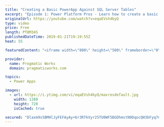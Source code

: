 ```yaml
---
title: "Creating a Basic PowerApp Against SQL Server Tables"
excerpt: "Episode 1: Power Platform Pros - Learn how to create a basic PowerApp using Start with Data wizard and an Azure SQL Server table.   For PowerApps training, please go to http://www.pragmaticworks.com  - - - - - - - - - - - - - - - - - - - - - - - - - - - - - - - - - - - - - - - - - - - - - -- - - - -"
originalUrl: https://youtube.com/watch?v=eqaEVsh4byQ
type: video
price: Free
length: PT8M34S
publishedDateTime: 2019-01-21T19:19:55Z
heat: 55

featuredContent: "<iframe width=\"800\" height=\"500\" frameborder=\"0\" src=\"https://www.youtube.com/embed/eqaEVsh4byQ\" allow=\"accelerometer; autoplay; encrypted-media; gyroscope; picture-in-picture\" allowfullscreen></iframe>"

provider:
  name: Progmatic Works
  domain: pragmaticworks.com

topics:
  - Power Apps

images:
  - url: https://i.ytimg.com/vi/eqaEVsh4byQ/maxresdefault.jpg
    width: 1280
    height: 720
    isCached: true

secured: "Dlaxm9s5BMHlJyFEFAyAy+6r3RTkVyr25TU0WF5BGDhmstN9DqocQH3bFyq7CD9xusKRrZuOekokn2SYYfuSMB9s2xN/DkiswO5hqQK+PQDFlTq6Of8TA6CXho5r+kuMdpMGxYVpiiJswD1enTeSuXb3y5JqVZpS9HoelWQvNEIijim3nho4bGsYtSGo5GGNZEsx7RlVMIiJwp9vBt1Cj49lCyQ9tKq1Zd2oC+Xr/Vq/ztf2OloJSuZeT7z8IrdlZoXxV2gLHBwFAAYvKejrEIK7EtPf3JpvTYTFFAlXVri4KsRys6D5gn6maMxdI34ZcqDYVgFJwvtNBDxVSZlYUjRkppMJR178+lDL4TySOsXZ1VkLNRJzrzP0dQqfZo/N1ZYQXAqP977mp7Mo4/XHBi6ZPPflG9+v4hUG2HDfNpE=;od/Su4TVYOzH5tv59bQI6A=="
---
```


